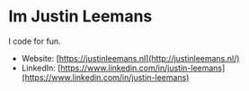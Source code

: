 # Im Justin Leemans

I code for fun.

- Website: [https://justinleemans.nl](http://justinleemans.nl/)
- LinkedIn: [https://www.linkedin.com/in/justin-leemans](https://www.linkedin.com/in/justin-leemans)
